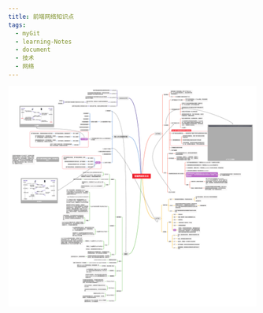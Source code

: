 ```yaml
---
title: 前端网络知识点
tags:
  - myGit
  - learning-Notes
  - document
  - 技术
  - 网络
---
```


![网络](/images/前端网络知识点.png)